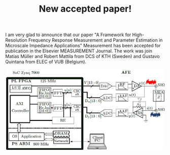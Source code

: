 ﻿---
layout: post
title: New accepted paper!
---
I am very glad to announce that our paper "A Framework for High-Resolution Frequency Response Measurement and Parameter Estimation in Microscale Impedance Applications"
Measurement has been accepted for publication in the Elsevier MEASUREMENT Journal. 
The work was join Matías Müller and Robert Mattila from DCS of KTH (Sweden) and Gustavo Quintana from ELEC of VUB (Belgium).

![sas](/figures/sys.png)